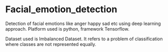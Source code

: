 # Facial_emotion_detection
Detection of facial emotions like anger happy sad etc using deep learning approach. Platform used is python, framework Tensorflow.

Dataset used is Imbalanced Dataset. It refers to a problem of classification where classes are not represented equally.

